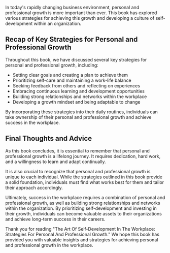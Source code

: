 

In today's rapidly changing business environment, personal and professional growth is more important than ever. This book has explored various strategies for achieving this growth and developing a culture of self-development within an organization.

Recap of Key Strategies for Personal and Professional Growth
------------------------------------------------------------

Throughout this book, we have discussed several key strategies for personal and professional growth, including:

* Setting clear goals and creating a plan to achieve them
* Prioritizing self-care and maintaining a work-life balance
* Seeking feedback from others and reflecting on experiences
* Embracing continuous learning and development opportunities
* Building strong relationships and networks within the workplace
* Developing a growth mindset and being adaptable to change

By incorporating these strategies into their daily routines, individuals can take ownership of their personal and professional growth and achieve success in the workplace.

Final Thoughts and Advice
-------------------------

As this book concludes, it is essential to remember that personal and professional growth is a lifelong journey. It requires dedication, hard work, and a willingness to learn and adapt continually.

It is also crucial to recognize that personal and professional growth is unique to each individual. While the strategies outlined in this book provide a solid foundation, individuals must find what works best for them and tailor their approach accordingly.

Ultimately, success in the workplace requires a combination of personal and professional growth, as well as building strong relationships and networks within the organization. By prioritizing self-development and investing in their growth, individuals can become valuable assets to their organizations and achieve long-term success in their careers.

Thank you for reading "The Art Of Self-Development In The Workplace: Strategies For Personal And Professional Growth." We hope this book has provided you with valuable insights and strategies for achieving personal and professional growth in the workplace.